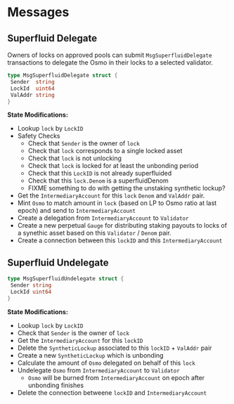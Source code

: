 <!--
order: 3
-->

# Messages

## Superfluid Delegate

Owners of locks on approved pools can submit `MsgSuperfluidDelegate` transactions to delegate the Osmo in their locks to a selected validator.

```go
type MsgSuperfluidDelegate struct {
 Sender  string 
 LockId  uint64 
 ValAddr string 
}
```

**State Modifications:**

- Lookup `lock` by `LockID`
- Safety Checks
  - Check that `Sender` is the owner of `lock`
  - Check that `lock` corresponds to a single locked asset
  - Check that `lock` is not unlocking
  - Check that `lock` is locked for at least the unbonding period
  - Check that this `LockID` is not already superfluided
  - Check that this `lock.Denom` is a superfluidDenom
  - FIXME something to do with getting the unstaking synthetic lockup?
- Get the `IntermediaryAccount` for this `lock` `Denom` and `ValAddr` pair.
- Mint `Osmo` to match amount in `lock` (based on LP to Osmo ratio at last epoch) and send to `IntermediaryAccount`
- Create a delegation from `IntermediaryAccount` to `Validator`
- Create a new perpetual `Gauge` for distributing staking payouts to locks of a synethic asset based on this `Validator` / `Denom` pair.
- Create a connection between this `lockID` and this `IntermediaryAccount`

## Superfluid Undelegate

```go
type MsgSuperfluidUndelegate struct {
 Sender string
 LockId uint64
}
```

**State Modifications:**

- Lookup `lock` by `LockID`
- Check that `Sender` is the owner of `lock`
- Get the `IntermediaryAccount` for this `lockID`
- Delete the `SyntheticLockup` associated to this `lockID` + `ValAddr` pair
- Create a new `SyntheticLockup` which is unbonding
- Calculate the amount of `Osmo` delegated on behalf of this `lock`
- Undelegate `Osmo` from `IntermediaryAccount` to `Validator`
  - `Osmo` will be burned from `IntermediaryAccount` on epoch after unbonding finishes
- Delete the connection betweene `lockID` and `IntermediaryAccount`
